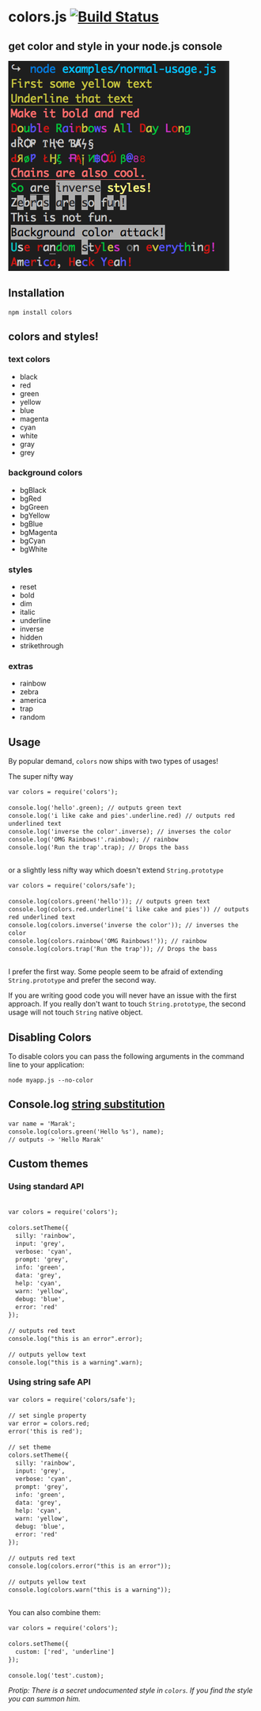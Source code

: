 <h1 id="colors.js-%21build-status">colors.js <a href="https://travis-ci.org/Marak/colors.js"><img src="https://travis-ci.org/Marak/colors.js.svg?branch=master" alt="Build Status" /></a></h1>

<h2 id="get-color-and-style-in-your-node.js-console">get color and style in your node.js console</h2>

<p><img src="https://raw.githubusercontent.com/Marak/colors.js/master/screenshots/colors.png" alt="Demo" /></p>

<h2 id="installation">Installation</h2>

<pre><code>npm install colors
</code></pre>

<h2 id="colors-and-styles%21">colors and styles!</h2>

<h3 id="text-colors">text colors</h3>

<ul>
<li>black</li>
<li>red</li>
<li>green</li>
<li>yellow</li>
<li>blue</li>
<li>magenta</li>
<li>cyan</li>
<li>white</li>
<li>gray</li>
<li>grey</li>
</ul>

<h3 id="background-colors">background colors</h3>

<ul>
<li>bgBlack</li>
<li>bgRed</li>
<li>bgGreen</li>
<li>bgYellow</li>
<li>bgBlue</li>
<li>bgMagenta</li>
<li>bgCyan</li>
<li>bgWhite</li>
</ul>

<h3 id="styles">styles</h3>

<ul>
<li>reset</li>
<li>bold</li>
<li>dim</li>
<li>italic</li>
<li>underline</li>
<li>inverse</li>
<li>hidden</li>
<li>strikethrough</li>
</ul>

<h3 id="extras">extras</h3>

<ul>
<li>rainbow</li>
<li>zebra</li>
<li>america</li>
<li>trap</li>
<li>random</li>
</ul>

<h2 id="usage">Usage</h2>

<p>By popular demand, <code>colors</code> now ships with two types of usages!</p>

<p>The super nifty way</p>

<pre><code class="js">var colors = require('colors');

console.log('hello'.green); // outputs green text
console.log('i like cake and pies'.underline.red) // outputs red underlined text
console.log('inverse the color'.inverse); // inverses the color
console.log('OMG Rainbows!'.rainbow); // rainbow
console.log('Run the trap'.trap); // Drops the bass

</code></pre>

<p>or a slightly less nifty way which doesn't extend <code>String.prototype</code></p>

<pre><code class="js">var colors = require('colors/safe');

console.log(colors.green('hello')); // outputs green text
console.log(colors.red.underline('i like cake and pies')) // outputs red underlined text
console.log(colors.inverse('inverse the color')); // inverses the color
console.log(colors.rainbow('OMG Rainbows!')); // rainbow
console.log(colors.trap('Run the trap')); // Drops the bass

</code></pre>

<p>I prefer the first way. Some people seem to be afraid of extending <code>String.prototype</code> and prefer the second way.</p>

<p>If you are writing good code you will never have an issue with the first approach. If you really don't want to touch <code>String.prototype</code>, the second usage will not touch <code>String</code> native object.</p>

<h2 id="disabling-colors">Disabling Colors</h2>

<p>To disable colors you can pass the following arguments in the command line to your application:</p>

<pre><code class="bash">node myapp.js --no-color
</code></pre>

<h2 id="console.log-string-substitution">Console.log <a href="http://nodejs.org/docs/latest/api/console.html#console_console_log_data">string substitution</a></h2>

<pre><code class="js">var name = 'Marak';
console.log(colors.green('Hello %s'), name);
// outputs -&gt; 'Hello Marak'
</code></pre>

<h2 id="custom-themes">Custom themes</h2>

<h3 id="using-standard-api">Using standard API</h3>

<pre><code class="js"><br />var colors = require('colors');

colors.setTheme({
  silly: 'rainbow',
  input: 'grey',
  verbose: 'cyan',
  prompt: 'grey',
  info: 'green',
  data: 'grey',
  help: 'cyan',
  warn: 'yellow',
  debug: 'blue',
  error: 'red'
});

// outputs red text
console.log("this is an error".error);

// outputs yellow text
console.log("this is a warning".warn);
</code></pre>

<h3 id="using-string-safe-api">Using string safe API</h3>

<pre><code class="js">var colors = require('colors/safe');

// set single property
var error = colors.red;
error('this is red');

// set theme
colors.setTheme({
  silly: 'rainbow',
  input: 'grey',
  verbose: 'cyan',
  prompt: 'grey',
  info: 'green',
  data: 'grey',
  help: 'cyan',
  warn: 'yellow',
  debug: 'blue',
  error: 'red'
});

// outputs red text
console.log(colors.error("this is an error"));

// outputs yellow text
console.log(colors.warn("this is a warning"));

</code></pre>

<p>You can also combine them:</p>

<pre><code class="javascript">var colors = require('colors');

colors.setTheme({
  custom: ['red', 'underline']
});

console.log('test'.custom);
</code></pre>

<p><em>Protip: There is a secret undocumented style in <code>colors</code>. If you find the style you can summon him.</em></p>
